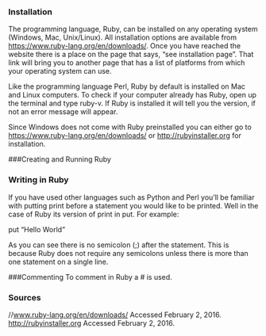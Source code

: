### Installation
The programming language, Ruby, can be installed on any operating system (Windows, Mac, Unix/Linux). All installation options are available from https://www.ruby-lang.org/en/downloads/. Once you have reached the website there is a place on the page that says, “see installation page”. That link will bring you to another page that has a list of platforms from which your operating system can use.  

Like the programming language Perl, Ruby by default is installed on Mac and Linux computers.  To check if your computer already has Ruby, open up the terminal and type ruby-v.  If Ruby is installed it will tell you the version, if not an error message will appear. 

Since Windows does not come with Ruby preinstalled you can either go to https://www.ruby-lang.org/en/downloads/ or http://rubyinstaller.org for installation.

###Creating and Running Ruby


### Writing in Ruby
If you have used other languages such as Python and Perl you’ll be familiar with putting print before a statement you would like to be printed. Well in the case of Ruby its version of print in put. For example:

put “Hello World”

As you can see there is no semicolon (;) after the statement. This is because Ruby does not require any semicolons unless there is more than one statement on a single line.

###Commenting
To comment in Ruby a # is used. 


### Sources
//www.ruby-lang.org/en/downloads/ Accessed February 2, 2016.
http://rubyinstaller.org Accessed February 2, 2016.
